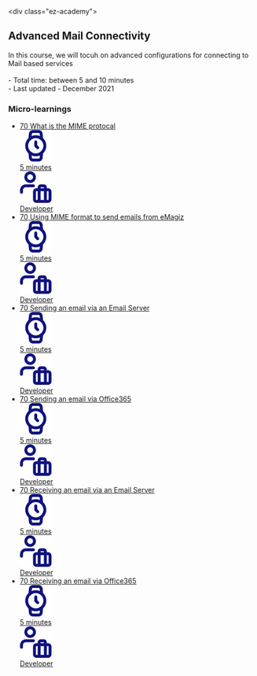 \<div class="ez-academy">
	<div class="ez-academy__body">
		<main class="master">
	<h2 class="title">Advanced Mail Connectivity</h2>
    <p>
        In this course, we will tocuh on advanced configurations for connecting to Mail based services
        </br></br>
        - Total time: between 5 and 10 minutes
        </br>
        - Last updated - December 2021
    </p>
    <h3 class="title">Micro-learnings</h3>
    <ul class="strip-container">
        <li class="strip">
            <a href="../../docs/microlearning/advanced-mail-connectivity-whatis-mime" class="strip__link">
            <label for="" class="strip__label">
                <span>70</span>
                What is the MIME protocal
            </label>
            <div class="strip__attribute">
                <img class="strip__attribute-icon strip__attribute-icon--duration" src="../../img/microlearning/academy_index/icon-duration32.svg"/>
                <div class="strip__attribute-label">5 minutes</div>
            </div>
            <div class="strip__attribute">
                <img class="strip__attribute-icon strip__attribute-icon--roles" src="../../img/microlearning/academy_index/icon-roles32.svg"/>
                <div class="strip__attribute-label">Developer</div>
            </div>
			</a>
        </li>
		<li class="strip">
            <a href="../../docs/microlearning/advanced-database-connectivity-using-mime" class="strip__link">
            <label for="" class="strip__label">
                <span>70</span>
                Using MIME format to send emails from eMagiz
            <div class="strip__attribute">
                <img class="strip__attribute-icon strip__attribute-icon--duration" src="../../img/microlearning/academy_index/icon-duration32.svg"/>
                <div class="strip__attribute-label">5 minutes</div>
            </div>
            <div class="strip__attribute">
                <img class="strip__attribute-icon strip__attribute-icon--roles" src="../../img/microlearning/academy_index/icon-roles32.svg"/>
                <div class="strip__attribute-label">Developer</div>
            </div>
			</a>
        </li>
		<li class="strip">
            <a href="../../docs/microlearning/advanced-database-connectivity-send-email-mailserver" class="strip__link">
            <label for="" class="strip__label">
                <span>70</span>
                Sending an email via an Email Server
            </label>
            <div class="strip__attribute">
                <img class="strip__attribute-icon strip__attribute-icon--duration" src="../../img/microlearning/academy_index/icon-duration32.svg"/>
                <div class="strip__attribute-label">5 minutes</div>
            </div>
            <div class="strip__attribute">
                <img class="strip__attribute-icon strip__attribute-icon--roles" src="../../img/microlearning/academy_index/icon-roles32.svg"/>
                <div class="strip__attribute-label">Developer</div>
            </div>
			</a>
        </li>
		<li class="strip">
            <a href="../../docs/microlearning/advanced-database-connectivity-send-email-office365" class="strip__link">
            <label for="" class="strip__label">
                <span>70</span>
                Sending an email via Office365
            </label>
            <div class="strip__attribute">
                <img class="strip__attribute-icon strip__attribute-icon--duration" src="../../img/microlearning/academy_index/icon-duration32.svg"/>
                <div class="strip__attribute-label">5 minutes</div>
            </div>
            <div class="strip__attribute">
                <img class="strip__attribute-icon strip__attribute-icon--roles" src="../../img/microlearning/academy_index/icon-roles32.svg"/>
                <div class="strip__attribute-label">Developer</div>
            </div>
			</a>
        </li>
		<li class="strip">
            <a href="../../docs/microlearning/advanced-database-connectivity-receive-email-mailserver" class="strip__link">
            <label for="" class="strip__label">
                <span>70</span>
                Receiving an email via an Email Server
            </label>
            <div class="strip__attribute">
                <img class="strip__attribute-icon strip__attribute-icon--duration" src="../../img/microlearning/academy_index/icon-duration32.svg"/>
                <div class="strip__attribute-label">5 minutes</div>
            </div>
            <div class="strip__attribute">
                <img class="strip__attribute-icon strip__attribute-icon--roles" src="../../img/microlearning/academy_index/icon-roles32.svg"/>
                <div class="strip__attribute-label">Developer</div>
            </div>
			</a>
        </li>
		<li class="strip">
            <a href="../../docs/microlearning/advanced-database-connectivity-receive-email-office365" class="strip__link">
            <label for="" class="strip__label">
                <span>70</span>
                Receiving an email via Office365
            </label>
            <div class="strip__attribute">
                <img class="strip__attribute-icon strip__attribute-icon--duration" src="../../img/microlearning/academy_index/icon-duration32.svg"/>
                <div class="strip__attribute-label">5 minutes</div>
            </div>
            <div class="strip__attribute">
                <img class="strip__attribute-icon strip__attribute-icon--roles" src="../../img/microlearning/academy_index/icon-roles32.svg"/>
                <div class="strip__attribute-label">Developer</div>
            </div>
			</a>
        </li>
    </main>
    </div>
</div>
